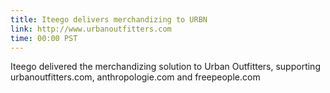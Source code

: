 ```yaml
---
title: Iteego delivers merchandizing to URBN
link: http://www.urbanoutfitters.com
time: 00:00 PST
---
```

Iteego delivered the merchandizing solution to Urban Outfitters, supporting urbanoutfitters.com, anthropologie.com and freepeople.com</li>